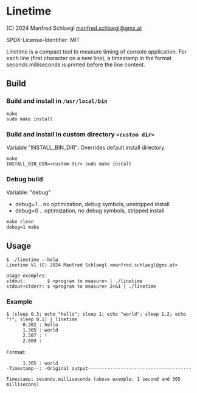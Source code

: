 # Linetime

(C) 2024 Manfred Schlaegl <manfred.schlaegl@gmx.at>

SPDX-License-Identifier: MIT

Linetime is a compact tool to measure timing of console application.
For each line (first character on a new line), a timestamp in the format
seconds.milliseconds is printed before the line content.

## Build

### Build and install in ```/usr/local/bin```
```
make
sudo make install
```

### Build and install in custom directory ```<custom dir>```
Variable "INSTALL_BIN_DIR": Overrides default install directory
```
make
INSTALL_BIN_DIR=<custom dir> sudo make install
```

### Debug build
Variable: "debug"
 * debug=1 .. no optimization, debug symbols, unstripped install
 * debug=0 .. optimization, no debug symbols, stripped install

```
make clean
debug=1 make
```

## Usage
```
$ ./linetime --help
Linetime V1 (C) 2024 Manfred Schlaegl <manfred.schlaegl@gmx.at>

Usage examples:
stdout:        $ <program to measure> | ./linetime
stdout+stderr: $ <program to measure> 2>&1 | ./linetime
```

### Example
```
$ (sleep 0.3; echo "hello"; sleep 1; echo "world"; sleep 1.2; echo "!"; sleep 0.1) | linetime
      0.302 : hello
      1.305 : world
      2.507 : !
      2.609 : 
```

Format:
```
      1.305 : world
-Timestamp--: -Original output--------------------------------------

Timestamp: seconds.milliseconds (above example: 1 second and 305 millisecons)

```
